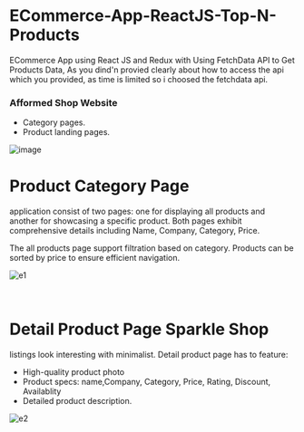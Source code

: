 
# ECommerce-App-ReactJS-Top-N-Products
ECommerce App using React JS and Redux with Using FetchData  API to Get Products Data, As you dind'n provied clearly about how to access the api which you provided, as time is limited so i choosed the fetchdata api.

### **Afformed Shop Website**
<ul>
  <li>Category pages.</li>
  <li>Product landing pages.</li>
</ul>

![image](https://github.com/user-attachments/assets/b127554b-3ad6-4ba2-a1f3-06f7fb94b916)

Product Category Page 
=======================

application consist of two pages: one for displaying all products and another for showcasing a specific product. Both pages  exhibit comprehensive details including Name, Company, Category, Price.

The all products page support filtration based on category. Products can be sorted by price to ensure efficient navigation.


![e1](https://github.com/user-attachments/assets/cf9cbf70-f8f2-4f7c-a596-985add34578d)


<br>

Detail Product Page Sparkle Shop
=======================

listings look interesting with minimalist. Detail product page has to feature:
<ul>
  <li>High-quality product photo</li>
  <li>Product specs: name,Company, Category, Price, Rating, Discount, Availablity</li>
  <li>Detailed product description.</li>
</ul>

![e2](https://github.com/user-attachments/assets/da0eb5a1-6490-4259-b719-fcc64621adb6)



